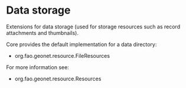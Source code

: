 # Data storage

Extensions for data storage (used for storage resources such as record attachments and thumbnails).

Core provides the default implementation for a data directory:

* org.fao.geonet.resource.FileResources

For more information see:

* org.fao.geonet.resource.Resources

